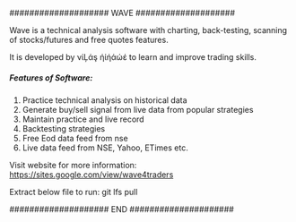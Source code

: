 #################### WAVE #################### 

Wave is a technical analysis software with charting, back-testing, 
scanning of stocks/futures and free quotes features. 

It is developed by νίĻάş ήίήάώέ to learn and improve trading skills.

##### Features of Software:
1. Practice technical analysis on historical data
2. Generate buy/sell signal from live data from popular strategies
3. Maintain practice and live record
4. Backtesting strategies
5. Free Eod data feed from nse
6. Live data feed from NSE, Yahoo, ETimes etc.

Visit website for more information: 
https://sites.google.com/view/wave4traders

Extract below file to run:
git lfs pull

#################### END #####################
